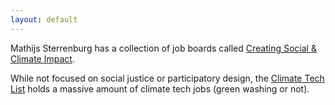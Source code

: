 ```yaml
---
layout: default
---
```

Mathijs Sterrenburg has a collection of job boards called [Creating Social & Climate Impact](https://docs.google.com/spreadsheets/d/1zskE_EoOOhz99neeO-zUjkCtspjAy-aDUEY726VD4CQ/edit?usp=sharing).

While not focused on social justice or participatory design, the [Climate Tech List](https://www.climatetechlist.com/) holds a massive amount of climate tech jobs (green washing or not).







